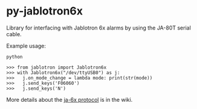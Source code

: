 # py-jablotron6x
Library for interfacing with Jablotron 6x alarms by using the JA-80T serial cable.

Example usage:

```
python

>>> from jablotron import Jablotron6x
>>> with Jablotron6x("/dev/ttyUSB0") as j:
>>>   j.on_mode_change = lambda mode: print(str(mode))
>>>   j.send_keys('F06060')
>>>   j.send_keys('N')
```

More details about the [ja-6x protocol](https://github.com/pezinek/py-jablotron6x/wiki/Protocol) is in the wiki.

